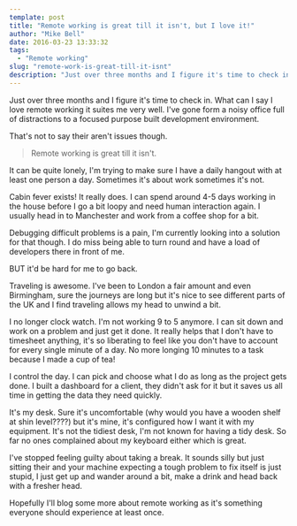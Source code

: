 ```yaml
---
template: post
title: "Remote working is great till it isn't, but I love it!"
author: "Mike Bell"
date: 2016-03-23 13:33:32
tags:
  - "Remote working"
slug: "remote-work-is-great-till-it-isnt"
description: "Just over three months and I figure it's time to check in. What can I say I love remote working it suites me very well. I've gone form a noisy office full of distractions to a focused purpose built development environment."
---
```

Just over three months and I figure it's time to check in. What can I say I love remote working it suites me very well. I've gone form a noisy office full of distractions to a focused purpose built development environment.

That's not to say their aren't issues though.

> Remote working is great till it isn't.

It can be quite lonely, I'm trying to make sure I have a daily hangout with at least one person a day. Sometimes it's about work sometimes it's not.

Cabin fever exists! It really does. I can spend around 4-5 days working in the house before I go a bit loopy and need human interaction again. I usually head in to Manchester and work from a coffee shop for a bit.

Debugging difficult problems is a pain, I'm currently looking into a solution for that though. I do miss being able to turn round and have a load of developers there in front of me.

BUT it'd be hard for me to go back.

Traveling is awesome. I've been to London a fair amount and even Birmingham, sure the journeys are long but it's nice to see different parts of the UK and I find traveling allows my head to unwind a bit.

I no longer clock watch. I'm not working 9 to 5 anymore. I can sit down and work on a problem and just get it done. It really helps that I don't have to timesheet anything, it's so liberating to feel like you don't have to account for every single minute of a day. No more longing 10 minutes to a task because I made a cup of tea!

I control the day. I can pick and choose what I do as long as the project gets done. I built a dashboard for a client, they didn't ask for it but it saves us all time in getting the data they need quickly.

It's my desk. Sure it's uncomfortable (why would you have a wooden shelf at shin level????) but it's mine, it's configured how I want it with my equipment. It's not the tidiest desk, I'm not known for having a tidy desk. So far no ones complained about my keyboard either which is great.

I've stopped feeling guilty about taking a break. It sounds silly but just sitting their and your machine expecting a tough problem to fix itself is just stupid, I just get up and wander around a bit, make a drink and head back with a fresher head.

Hopefully I'll blog some more about remote working as it's something everyone should experience at least once.
